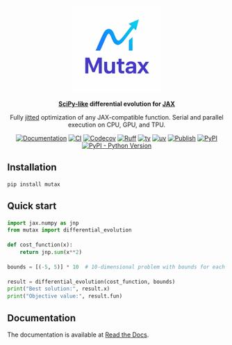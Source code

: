 <div align="center">
  <a href="https://github.com/gerlero/mutax"><img src="https://raw.githubusercontent.com/gerlero/mutax/main/logo.png" alt="Mutax" width="200"/></a>

  **[SciPy-like](https://docs.scipy.org/doc/scipy/reference/generated/scipy.optimize.differential_evolution.html) differential evolution for [JAX](https://github.com/jax-ml/jax)**

  Fully [jitted](https://docs.jax.dev/en/latest/_autosummary/jax.jit.html#jax.jit) optimization of any JAX-compatible function. Serial and parallel execution on CPU, GPU, and TPU.

  [![Documentation](https://img.shields.io/readthedocs/mutax)](https://mutax.readthedocs.io/)
  [![CI](https://github.com/gerlero/mutax/actions/workflows/ci.yml/badge.svg)](https://github.com/gerlero/mutax/actions/workflows/ci.yml)
  [![Codecov](https://codecov.io/gh/gerlero/mutax/branch/main/graph/badge.svg)](https://codecov.io/gh/gerlero/mutax)
  [![Ruff](https://img.shields.io/endpoint?url=https://raw.githubusercontent.com/astral-sh/ruff/main/assets/badge/v2.json)](https://github.com/astral-sh/ruff)
  [![ty](https://img.shields.io/endpoint?url=https://raw.githubusercontent.com/astral-sh/ty/main/assets/badge/v0.json)](https://github.com/astral-sh/ty)
  [![uv](https://img.shields.io/endpoint?url=https://raw.githubusercontent.com/astral-sh/uv/main/assets/badge/v0.json)](https://github.com/astral-sh/uv)
  [![Publish](https://github.com/gerlero/mutax/actions/workflows/pypi-publish.yml/badge.svg)](https://github.com/gerlero/mutax/actions/workflows/pypi-publish.yml)
  [![PyPI](https://img.shields.io/pypi/v/mutax)](https://pypi.org/project/mutax/)
  [![PyPI - Python Version](https://img.shields.io/pypi/pyversions/mutax)](https://pypi.org/project/mutax/)
</div>

## Installation

```bash
pip install mutax
```

## Quick start

```python
import jax.numpy as jnp
from mutax import differential_evolution

def cost_function(x):
    return jnp.sum(x**2)

bounds = [(-5, 5)] * 10  # 10-dimensional problem with bounds for each dimension

result = differential_evolution(cost_function, bounds)
print("Best solution:", result.x)
print("Objective value:", result.fun)
```

## Documentation

The documentation is available at [Read the Docs](https://mutax.readthedocs.io/).
